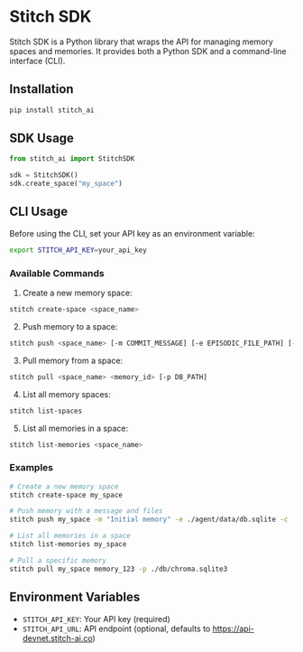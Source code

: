 # Stitch SDK

Stitch SDK is a Python library that wraps the API for managing memory spaces and memories. It provides both a Python SDK and a command-line interface (CLI).

## Installation

```bash
pip install stitch_ai
```

## SDK Usage

```python
from stitch_ai import StitchSDK

sdk = StitchSDK()
sdk.create_space("my_space")
```

## CLI Usage

Before using the CLI, set your API key as an environment variable:

```bash
export STITCH_API_KEY=your_api_key
```

### Available Commands

1. Create a new memory space:
```bash
stitch create-space <space_name>
```

2. Push memory to a space:
```bash
stitch push <space_name> [-m COMMIT_MESSAGE] [-e EPISODIC_FILE_PATH] [-c CHARACTER_FILE_PATH]
```

3. Pull memory from a space:
```bash
stitch pull <space_name> <memory_id> [-p DB_PATH]
```

4. List all memory spaces:
```bash
stitch list-spaces
```

5. List all memories in a space:
```bash
stitch list-memories <space_name>
```

### Examples

```bash
# Create a new memory space
stitch create-space my_space

# Push memory with a message and files
stitch push my_space -m "Initial memory" -e ./agent/data/db.sqlite -c ./characters/default.character.json

# List all memories in a space
stitch list-memories my_space

# Pull a specific memory
stitch pull my_space memory_123 -p ./db/chroma.sqlite3
```

## Environment Variables

- `STITCH_API_KEY`: Your API key (required)
- `STITCH_API_URL`: API endpoint (optional, defaults to https://api-devnet.stitch-ai.co)
